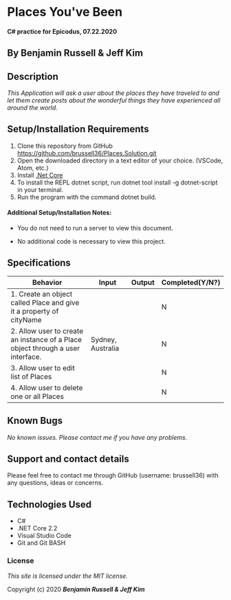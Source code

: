 # Places You've Been

#### C# practice for Epicodus, 07.22.2020

## By Benjamin Russell & Jeff Kim

## Description

_This Application will ask a user about the places they have traveled to and let them create posts about the wonderful things they have experienced all around the world._

## Setup/Installation Requirements

1. Clone this repository from GitHub https://github.com/brussell36/Places.Solution.git
2. Open the downloaded directory in a text editor of your choice. (VSCode, Atom, etc.)
3. Install [.Net Core](https://dotnet.microsoft.com/download/dotnet-core/2.2) 
4. To install the REPL dotnet script, run dotnet tool install -g dotnet-script in your terminal.
5. Run the program with the command dotnet build.

#### Additional Setup/Installation Notes:

* You do not need to run a server to view this document.

* No additional code is necessary to view this project.   

## Specifications

| Behavior | Input | Output |  Completed(Y/N?)  |
| -------- | ----- | ------ | -------- |
| 1. Create an object called Place and give it a property of cityName |  |  | N |
| 2. Allow user to create an instance of a Place object through a user interface. | Sydney, Australia | | N |
| 3. Allow user to edit list of Places |  |  | N |
| 4. Allow user to delete one or all Places |  |  | N |

## Known Bugs

_No known issues. Please contact me if you have any problems._


## Support and contact details

Please feel free to contact me through GitHub (username: brussell36) with any questions, ideas or concerns.  

## Technologies Used

* C#
* .NET Core 2.2
* Visual Studio Code 
* Git and Git BASH 


### License

*This site is licensed under the MIT license.*

Copyright (c) 2020 **_Benjamin Russell & Jeff Kim_**